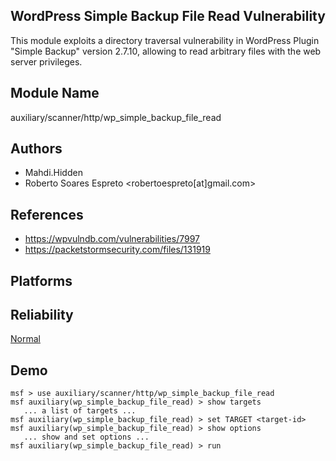 ## WordPress Simple Backup File Read Vulnerability

This module exploits a directory traversal vulnerability in 
WordPress Plugin "Simple Backup" version 2.7.10, allowing to 
read arbitrary files with the web server privileges.


## Module Name
auxiliary/scanner/http/wp_simple_backup_file_read

## Authors
* Mahdi.Hidden
* Roberto Soares Espreto <robertoespreto[at]gmail.com>


## References
* https://wpvulndb.com/vulnerabilities/7997
* https://packetstormsecurity.com/files/131919




## Platforms


## Reliability
[Normal](https://github.com/rapid7/metasploit-framework/wiki/Exploit-Ranking)

## Demo

```
msf > use auxiliary/scanner/http/wp_simple_backup_file_read
msf auxiliary(wp_simple_backup_file_read) > show targets
   ... a list of targets ...
msf auxiliary(wp_simple_backup_file_read) > set TARGET <target-id>
msf auxiliary(wp_simple_backup_file_read) > show options
   ... show and set options ...
msf auxiliary(wp_simple_backup_file_read) > run
```
    
    